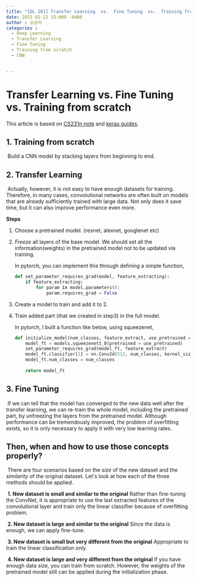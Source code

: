 ```yaml
---
title: "[DL 101] Transfer Learning  vs.  Fine Tuning  vs.  Training from scratch"
date: 2021-02-12 15:000 -0400
author : 오승미
categories :
  - Deep Learning
  - Transfer Learning
  - Fine Tuning
  - Training from scratch
  - CNN


---
```


# Transfer Learning  vs.  Fine Tuning  vs.  Training from scratch

This article is based on [CS231n note](https://cs231n.github.io/transfer-learning/) and [keras guides](https://keras.io/guides/transfer_learning/).



## 1. Training from scratch

​	Build a CNN model by stacking layers from beginning to end.

## 2. Transfer Learning

​	Actually, however, it is not easy to have enough datasets for training. Therefore, in many cases, convolutional networks are often built on models that are already sufficiently trained with large data. Not only does it save time, but it can also improve performance even more.

**Steps** 

 1. Choose a pretrained model. (resnet, alexnet, googlenet etc)

 2. *Freeze* all layers of the base model. We should set all the information(weights) in the pretrained model not to be updated via training.

    In pytorch, you can implement this through defining a simple function,

    ```python
    def set_parameter_requires_grad(model, feature_extracting):
        if feature_extracting:
            for param in model.parameters():
                param.requires_grad = False
    ```

 3. Create a model to train and add it to 2.

 4. Train added part (that we created in step3) in the full model.

    In pytorch, I built a function like below, using squeezenet, 

    ```python
    def initialize_model(num_classes, feature_extract, use_pretrained = True):
        model_ft = models.squeezenet1_0(pretrained = use_pretrained)
        set_parameter_requires_grad(model_ft, feature_extract)
        model_ft.classifier[1] = nn.Conv2d(512, num_classes, kernel_size = 1, stride = 1)
        model_ft.num_classes = num_classes
        
        return model_ft
    ```

## 3. Fine Tuning

​	If we can tell that the model has converged to the new data well after the transfer learning, we can re-train the whole model, including the pretrained part, by unfreezing the layers from the pretrained model. Although performance can be tremendously improved, the problem of overfitting exists, so it is only necessary to apply it with very low learning rates.



## Then, when and how to use those concepts properly? 

​	There are four scenarios based on the *size* of the new dataset and the *similarity* of the original dataset. Let's look at how each of the three methods should be applied.

​	**1. New dataset is small and similar to the original**  Rather than fine-tuning the ConvNet, it is appropriate to use the last extracted features of the convolutional layer and train only the linear classifier  because of overfitting problem.

​	**2. New dataset is large and similar to the original** Since the data is enough, we can apply fine-tune.

​	**3. New dataset is small but very different from the original**  Appropriate to train the linear classification only.

​	**4. New dataset is large and very different from the original** If you have enough data size, you can train from scratch. However, the weights of the pretrained model still can be applied during the initialization phase.

